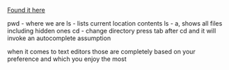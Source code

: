 [Found it here](https://ryanstutorials.net/linuxtutorial/navigation.php)

pwd - where we are
ls - lists current location contents
ls - a, shows all files including hidden ones
cd - change directory
press tab after cd and it will invoke an autocomplete assumption

when it comes to text editors those are completely based on your preference and which you enjoy the most
